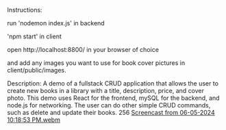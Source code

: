 Instructions:

run 'nodemon index.js' in backend

'npm start' in client

open http://localhost:8800/ in your browser of choice

and add any images you want to use for book cover pictures in client/public/images.

Description:
A demo of a fullstack CRUD application that allows the user to create new books in a 
library with a title, description, price, and cover photo. 
This demo uses React for the frontend, mySQL for the backend, and node.js for networking.
The user can do other simple CRUD commands, such as delete and update their books.
256
[Screencast from 06-05-2024 10:18:53 PM.webm](https://github.com/SpookyCthulhu/BookStore-demo/assets/161183828/ec57d3dc-0b0d-4f94-a1ea-f8826bd064a9)
